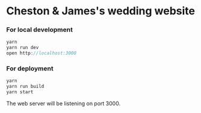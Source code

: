 # Cheston & James's wedding website

### For local development

```js
yarn
yarn run dev
open http://localhost:3000
```

### For deployment

```js
yarn
yarn run build
yarn start
```

The web server will be listening on port 3000.
